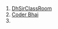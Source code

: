1. [DhSirClassRoom](https://www.youtube.com/@dhsirsclassroom/search?query=Automata)
2. [Coder Bhai](https://www.youtube.com/@CoderBhaiBD/playlists)
3. 